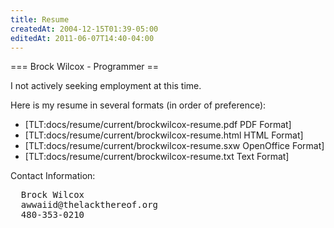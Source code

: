 ```yaml
---
title: Resume
createdAt: 2004-12-15T01:39-05:00
editedAt: 2011-06-07T14:40-04:00
---
```


=== Brock Wilcox - Programmer ==

I not actively seeking employment at this time.

Here is my resume in several formats (in order of preference):

* [TLT:docs/resume/current/brockwilcox-resume.pdf PDF Format]
* [TLT:docs/resume/current/brockwilcox-resume.html HTML Format]
* [TLT:docs/resume/current/brockwilcox-resume.sxw OpenOffice Format]
* [TLT:docs/resume/current/brockwilcox-resume.txt Text Format]

Contact Information:
<pre>
  Brock Wilcox
  awwaiid@thelackthereof.org
  480-353-0210
</pre>

